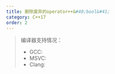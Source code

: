 ```yaml
---
title: 删除废弃的operator++&#40;bool&#41;
category: C++17
order: 2
---
```


> 编译器支持情况：
> * GCC:
> * MSVC:
> * Clang:
